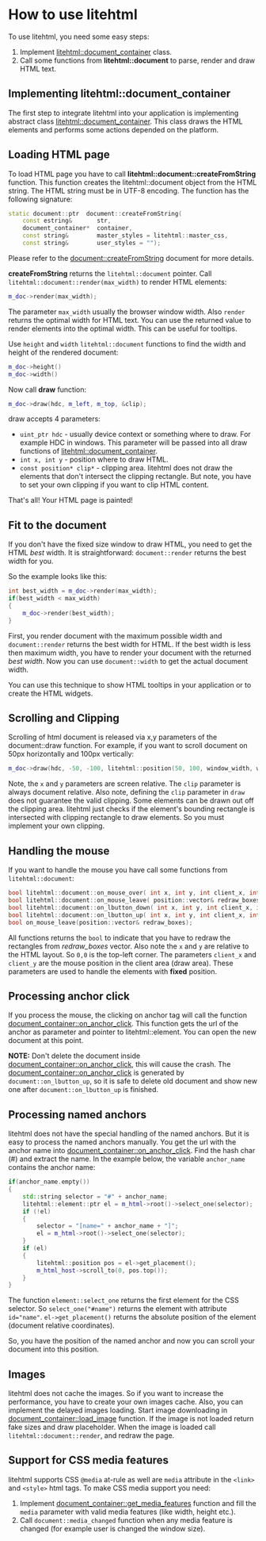 # How to use litehtml

To use litehtml, you need some easy steps:

1. Implement [litehtml::document_container](document_container.md) class.
2. Call some functions from **litehtml::document** to parse, render and draw HTML text.

## Implementing litehtml::document_container

The first step to integrate litehtml into your application is implementing abstract class [litehtml::document_container](document_container.md). This class draws the HTML elements and performs some actions depended on the platform.

## Loading HTML page

To load HTML page you have to call **litehtml::document::createFromString** function. This function creates the litehtml::document object from the HTML string. The HTML string must be in UTF-8 encoding. The function has the following signature:

```cpp
static document::ptr  document::createFromString(
	const estring&       str,
	document_container*  container,
	const string&        master_styles = litehtml::master_css,
	const string&        user_styles = "");
```

Please refer to the [document::createFromString](document_createFromString.md) document for more details.

**createFromString** returns the ```litehtml::document``` pointer. Call ```litehtml::document::render(max_width)``` to render HTML elements:
```cpp
m_doc->render(max_width);
```

The parameter ```max_width``` usually the browser window width. Also ```render``` returns the optimal width for HTML text. You can use the returned value to render elements into the optimal width. This can be useful for tooltips.

Use ```height``` and ```width``` ```litehtml::document``` functions to find the width and height of the rendered document:
```cpp
m_doc->height()
m_doc->width()
```
Now call **draw** function:
```cpp
m_doc->draw(hdc, m_left, m_top, &clip);
```
draw accepts 4 parameters:
* ```uint_ptr hdc``` - usually device context or something where to draw. For example HDC in windows. This parameter will be passed into all draw functions of [litehtml::document_container](document_container.md).
* ```int x, int y``` - position where to draw HTML.
* ```const position* clip*``` - clipping area. litehtml does not draw the elements that don't intersect the clipping rectangle. But note, you have to set your own clipping if you want to clip HTML content.

That's all! Your HTML page is painted!

## Fit to the document

If you don't have the fixed size window to draw HTML, you need to get the HTML *best* width. It is straightforward: ```document::render``` returns the best width for you.

So the example looks like this:
```cpp
int best_width = m_doc->render(max_width);
if(best_width < max_width)
{
	m_doc->render(best_width);
}
```
First, you render document with the maximum possible width and ```document::render``` returns the best width for HTML. If the best width is less then maximum width, you have to render your document with the returned *best width*. Now you can use ```document::width``` to get the actual document width.

You can use this technique to show HTML tooltips in your application or to create the HTML widgets.

## Scrolling and Clipping

Scrolling of html document is released via x,y parameters of the document::draw function. For example, if you want to scroll document on 50px horizontally and 100px vertically:
```cpp
m_doc->draw(hdc, -50, -100, litehtml::position(50, 100, window_width, window_height));
```

Note, the ```x``` and ```y``` parameters are screen relative. The ```clip``` parameter is always document relative. Also note, defining the ```clip``` parameter in ```draw``` does not guarantee the valid clipping. Some elements can be drawn out off the clipping area. litehtml just checks if the element's bounding rectangle is intersected with clipping rectangle to draw elements. So you must implement your own clipping.

## Handling the mouse
If you want to handle the mouse you have call some functions from ```litehtml::document```:
```cpp
bool litehtml::document::on_mouse_over( int x, int y, int client_x, int client_y, position::vector& redraw_boxes );
bool litehtml::document::on_mouse_leave( position::vector& redraw_boxes );
bool litehtml::document::on_lbutton_down( int x, int y, int client_x, int client_y, position::vector& redraw_boxes );
bool litehtml::document::on_lbutton_up( int x, int y, int client_x, int client_y, position::vector& redraw_boxes );
bool on_mouse_leave(position::vector& redraw_boxes);
```
All functions returns the ```bool``` to indicate that you have to redraw the rectangles from *redraw_boxes* vector. Also note the ```x``` and ```y``` are relative to the HTML layout. So ```0,0``` is the top-left corner.
The parameters ```client_x``` and ```client_y``` are the mouse position in the client area (draw area). These parameters are used to handle the elements with **fixed** position.

## Processing anchor click

If you process the mouse, the clicking on anchor tag will call the function [document_container::on_anchor_click](document_container.md#on_anchor_click). This function gets the url of the anchor as parameter and pointer to litehtml::element. You can open the new document at this point.

**NOTE:** Don't delete the document inside [document_container::on_anchor_click](document_container.md#on_anchor_click), this will cause the crash. The [document_container::on_anchor_click](document_container.md#on_anchor_click) is generated by ```document::on_lbutton_up```, so it is safe to delete old document and show new one after ```document::on_lbutton_up``` is finished.

## Processing named anchors

litehtml does not have the special handling of the named anchors. But it is easy to process the named anchors manually. You get the url with the anchor name into [document_container::on_anchor_click](document_container.md#on_anchor_click). Find the hash char (\#) and extract the name. In the example below, the variable ```anchor_name``` contains the anchor name:
```cpp
if(anchor_name.empty())
{
    std::string selector = "#" + anchor_name;
    litehtml::element::ptr el = m_html->root()->select_one(selector);
    if (!el)
    {
        selector = "[name=" + anchor_name + "]";
        el = m_html->root()->select_one(selector);
    }
    if (el)
    {
        litehtml::position pos = el->get_placement();
        m_html_host->scroll_to(0, pos.top());
    }
}
```
The function ```element::select_one``` returns the first element for the CSS selector. So ```select_one("#name")``` returns the element with attribute ```id="name"```. ```el->get_placement()``` returns the absolute position of the element (document relative coordinates).

So, you have the position of the named anchor and now you can scroll your document into this position.

## Images

litehtml does not cache the images. So if you want to increase the performance, you have to create your own images cache. Also, you can implement the delayed images loading. Start image downloading in [document_container::load_image](document_container.md#load_image) function. If the image is not loaded return fake sizes and draw placeholder. When the image is loaded call ```litehtml::document::render```, and redraw the page.

## Support for CSS media features

litehtml supports CSS ```@media``` at-rule as well are ```media``` attribute in the ```<link>``` and ```<style>``` html tags. To make CSS media support you need:

1. Implement [document_container::get_media_features](document_container.md#get_media_features) function and fill the ```media``` parameter with valid media features (like width, height etc.).
2. Call ```document::media_changed``` function when any media feature is changed (for example user is changed the window size).
